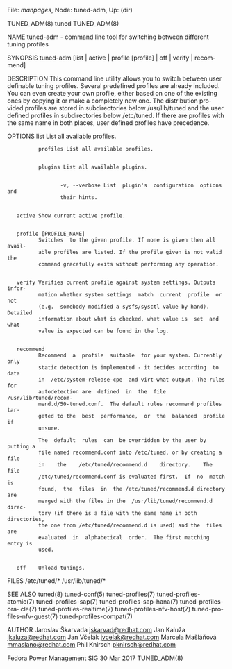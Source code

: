 File: *manpages*,  Node: tuned-adm,  Up: (dir)

TUNED_ADM(8)                         tuned                        TUNED_ADM(8)



NAME
       tuned-adm  -  command  line tool for switching between different tuning
       profiles

SYNOPSIS
       tuned-adm [list | active | profile [profile] | off |  verify  |  recom‐
       mend]


DESCRIPTION
       This  command  line utility allows you to switch between user definable
       tuning profiles. Several predefined profiles are already included.  You
       can  even  create your own profile, either based on one of the existing
       ones by copying it or make a completely new one. The distribution  pro‐
       vided  profiles  are  stored in subdirectories below /usr/lib/tuned and
       the user defined profiles in subdirectories below /etc/tuned. If  there
       are  profiles  with the same name in both places, user defined profiles
       have precedence.


OPTIONS
       list   List all available profiles.


              profiles List all available profiles.


              plugins List all available plugins.


                     -v, --verbose List  plugin's  configuration  options  and
                     their hints.


       active Show current active profile.


       profile [PROFILE_NAME]
              Switches  to the given profile. If none is given then all avail‐
              able profiles are listed. If the profile given is not valid  the
              command gracefully exits without performing any operation.


       verify Verifies current profile against system settings. Outputs infor‐
              mation whether system settings  match  current  profile  or  not
              (e.g.  somebody modified a sysfs/sysctl value by hand). Detailed
              information about what is checked, what value is  set  and  what
              value is expected can be found in the log.


       recommend
              Recommend  a  profile  suitable  for your system. Currently only
              static detection is implemented - it decides according  to  data
              in  /etc/system-release-cpe  and virt-what output. The rules for
              autodetection are  defined  in  the  file  /usr/lib/tuned/recom‐
              mend.d/50-tuned.conf.  The default rules recommend profiles tar‐
              geted to the  best  performance,  or  the  balanced  profile  if
              unsure.

              The  default  rules  can  be overridden by the user by putting a
              file named recommend.conf into /etc/tuned, or by creating a file
              in    the    /etc/tuned/recommend.d    directory.    The    file
              /etc/tuned/recommend.conf is evaluated first.  If  no  match  is
              found,  the  files  in  the /etc/tuned/recommend.d directory are
              merged with the files in the  /usr/lib/tuned/recommend.d  direc‐
              tory (if there is a file with the same name in both directories,
              the one from /etc/tuned/recommend.d is used) and the  files  are
              evaluated  in  alphabetical  order.  The first matching entry is
              used.


       off    Unload tunings.


FILES
       /etc/tuned/*
       /usr/lib/tuned/*


SEE ALSO
       tuned(8)   tuned-conf(5)   tuned-profiles(7)   tuned-profiles-atomic(7)
       tuned-profiles-sap(7)   tuned-profiles-sap-hana(7)  tuned-profiles-ora‐
       cle(7) tuned-profiles-realtime(7) tuned-profiles-nfv-host(7) tuned-pro‐
       files-nfv-guest(7) tuned-profiles-compat(7)

AUTHOR
       Jaroslav Škarvada <jskarvad@redhat.com>
       Jan Kaluža <jkaluza@redhat.com>
       Jan Včelák <jvcelak@redhat.com>
       Marcela Mašláňová <mmaslano@redhat.com>
       Phil Knirsch <pknirsch@redhat.com>



Fedora Power Management SIG       30 Mar 2017                     TUNED_ADM(8)
